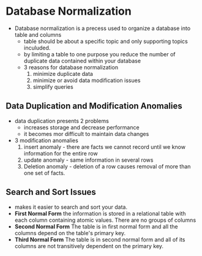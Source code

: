 # Database Normalization

- Database normalization is a precess used to organize a database into table and columns
  - table should be about a specific topic and only supporting topics inculuded.
  - by limiting a table to one purpose you reduce the number of duplicate data contained within your database
  - 3 reasons for database normalization
    1. minimize duplicate data
    2. minimize or avoid data modification issues
    3. simplify queries

## Data Duplication and Modification Anomalies

- data duplication presents 2 problems
  - increases storage and decrease performance
  - it becomes mor difficult to maintain data changes
- 3 modification anomalies 
  1. insert anomaly - there are facts we cannot record until we know information for the entire row
  2. update anomaly - same information in several rows
  3. Deletion anomaly - deletion of a row causes removal of more than one set of facts.

## Search and Sort Issues

- makes it easier to search and sort your data.
- **First Normal Form** the information is stored in a relational table with each column containing atomic values. There are no groups of columns
- **Second Normal Form** The table is in first normal form and all the columns depend on the table's primary key.
- **Third Normal Form** The table is in second normal form and all of its columns are not transitively dependent on the primary key.

